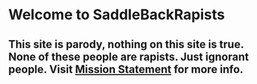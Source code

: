 # Welcome to SaddleBackRapists
## This site is **parody**, nothing on this site is true. **None of these people are rapists**. Just ignorant people. Visit [Mission Statement](.missionstatement.md) for more info.

